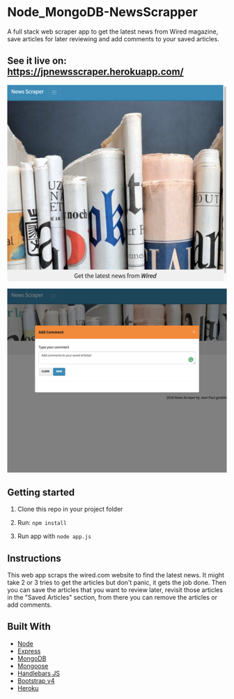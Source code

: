 # Node_MongoDB-NewsScrapper
A full stack web scraper app to get the latest news from Wired magazine, save articles for later reviewing and add comments to your saved articles.

## See it live on: https://jpnewsscraper.herokuapp.com/

![alt text][screenshot]

[screenshot]: https://github.com/jpdevspace/Node_MongoDB-NewsScrapper/blob/master/public/imgs/screenshot.png "Screenshot of homepage app"

![alt text][screenshot2]

[screenshot2]: https://github.com/jpdevspace/Node_MongoDB-NewsScrapper/blob/master/public/imgs/screenshot2.png "Screenshot of wprking app"



## Getting started

1. Clone this repo in your project folder 

2. Run: `npm install`

3. Run app with `node app.js` 

## Instructions
This web app scraps the wired.com website to find the latest news. It might take 2 or 3 tries to get the articles but don't panic, it gets the job done. Then you can save the articles that you want to review later, revisit those articles in the "Saved Articles" section, from there you can remove the articles or add comments.

## Built With

* [Node](https://nodejs.org/en/)
* [Express](https://www.expressjs.com)
* [MongoDB](https://www.mongodb.com/) 
* [Mongoose](http://www.mongoosejs.com/) 
* [Handlebars JS](http://www.handlebarsjs.com/) 
* [Bootstrap v4](https://www.getbootstrap.com)
* [Heroku](https://www.heroku.com)
